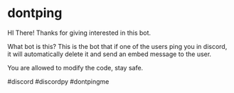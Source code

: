 # dontping

HI There! Thanks for giving interested in this bot.

What bot is this?
This is the bot that if one of the users ping you in discord, it will automatically delete it and send an embed message to the user.

You are allowed to modify the code, stay safe.

#discord
#discordpy
#dontpingme
